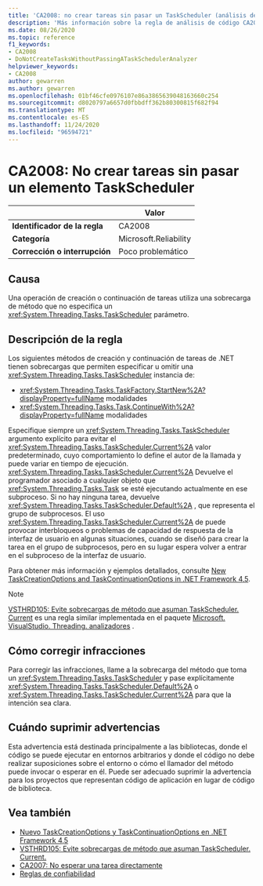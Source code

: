 ```yaml
---
title: 'CA2008: no crear tareas sin pasar un TaskScheduler (análisis de código)'
description: 'Más información sobre la regla de análisis de código CA2008: no crear tareas sin pasar un TaskScheduler'
ms.date: 08/26/2020
ms.topic: reference
f1_keywords:
- CA2008
- DoNotCreateTasksWithoutPassingATaskSchedulerAnalyzer
helpviewer_keywords:
- CA2008
author: gewarren
ms.author: gewarren
ms.openlocfilehash: 01bf46cfe0976107e86a3865639048163660c254
ms.sourcegitcommit: d8020797a6657d0fbbdff362b80300815f682f94
ms.translationtype: MT
ms.contentlocale: es-ES
ms.lasthandoff: 11/24/2020
ms.locfileid: "96594721"
---
```

# <a name="ca2008-do-not-create-tasks-without-passing-a-taskscheduler"></a>CA2008: No crear tareas sin pasar un elemento TaskScheduler

| | Valor |
|-|-|
| **Identificador de la regla** |CA2008|
| **Categoría** |Microsoft.Reliability|
| **Corrección o interrupción** |Poco problemático|

## <a name="cause"></a>Causa

Una operación de creación o continuación de tareas utiliza una sobrecarga de método que no especifica un <xref:System.Threading.Tasks.TaskScheduler> parámetro.

## <a name="rule-description"></a>Descripción de la regla

Los siguientes métodos de creación y continuación de tareas de .NET tienen sobrecargas que permiten especificar u omitir una <xref:System.Threading.Tasks.TaskScheduler> instancia de:

- <xref:System.Threading.Tasks.TaskFactory.StartNew%2A?displayProperty=fullName> modalidades
- <xref:System.Threading.Tasks.Task.ContinueWith%2A?displayProperty=fullName> modalidades

Especifique siempre un <xref:System.Threading.Tasks.TaskScheduler> argumento explícito para evitar el <xref:System.Threading.Tasks.TaskScheduler.Current%2A> valor predeterminado, cuyo comportamiento lo define el autor de la llamada y puede variar en tiempo de ejecución. <xref:System.Threading.Tasks.TaskScheduler.Current%2A> Devuelve el programador asociado a cualquier objeto que <xref:System.Threading.Tasks.Task> se esté ejecutando actualmente en ese subproceso. Si no hay ninguna tarea, devuelve <xref:System.Threading.Tasks.TaskScheduler.Default%2A> , que representa el grupo de subprocesos. El uso <xref:System.Threading.Tasks.TaskScheduler.Current%2A> de puede provocar interbloqueos o problemas de capacidad de respuesta de la interfaz de usuario en algunas situaciones, cuando se diseñó para crear la tarea en el grupo de subprocesos, pero en su lugar espera volver a entrar en el subproceso de la interfaz de usuario.

Para obtener más información y ejemplos detallados, consulte [New TaskCreationOptions and TaskContinuationOptions in .NET Framework 4,5](https://devblogs.microsoft.com/pfxteam/new-taskcreationoptions-and-taskcontinuationoptions-in-net-4-5/).

> [!NOTE]
> [VSTHRD105: Evite sobrecargas de método que asuman TaskScheduler. Current](https://github.com/microsoft/vs-threading/blob/master/doc/analyzers/VSTHRD105.md) es una regla similar implementada en el paquete [Microsoft. VisualStudio. Threading. analizadores](https://www.nuget.org/packages/Microsoft.VisualStudio.Threading.Analyzers) .

## <a name="how-to-fix-violations"></a>Cómo corregir infracciones

Para corregir las infracciones, llame a la sobrecarga del método que toma un <xref:System.Threading.Tasks.TaskScheduler> y pase explícitamente <xref:System.Threading.Tasks.TaskScheduler.Default%2A> o <xref:System.Threading.Tasks.TaskScheduler.Current%2A> para que la intención sea clara.

## <a name="when-to-suppress-warnings"></a>Cuándo suprimir advertencias

Esta advertencia está destinada principalmente a las bibliotecas, donde el código se puede ejecutar en entornos arbitrarios y donde el código no debe realizar suposiciones sobre el entorno o cómo el llamador del método puede invocar o esperar en él. Puede ser adecuado suprimir la advertencia para los proyectos que representan código de aplicación en lugar de código de biblioteca.

## <a name="see-also"></a>Vea también

- [Nuevo TaskCreationOptions y TaskContinuationOptions en .NET Framework 4,5](https://devblogs.microsoft.com/pfxteam/new-taskcreationoptions-and-taskcontinuationoptions-in-net-4-5/)
- [VSTHRD105: Evite sobrecargas de método que asuman TaskScheduler. Current.](https://github.com/microsoft/vs-threading/blob/master/doc/analyzers/VSTHRD105.md)
- [CA2007: No esperar una tarea directamente](ca2007.md)
- [Reglas de confiabilidad](reliability-warnings.md)
